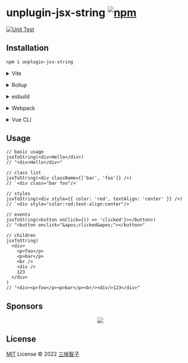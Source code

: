 # unplugin-jsx-string [![npm](https://img.shields.io/npm/v/unplugin-jsx-string.svg)](https://npmjs.com/package/unplugin-jsx-string)

[![Unit Test](https://github.com/sxzz/unplugin-jsx-string/actions/workflows/unit-test.yml/badge.svg)](https://github.com/sxzz/unplugin-jsx-string/actions/workflows/unit-test.yml)

## Installation

```bash
npm i unplugin-jsx-string
```

<details>
<summary>Vite</summary><br>

```ts
// vite.config.ts
import DefineOptions from 'unplugin-jsx-string/vite'
import Vue from '@vitejs/plugin-vue'

export default defineConfig({
  plugins: [Vue(), DefineOptions()],
})
```

<br></details>

<details>
<summary>Rollup</summary><br>

```ts
// rollup.config.js
import DefineOptions from 'unplugin-jsx-string/rollup'

export default {
  plugins: [DefineOptions()], // Must be before Vue plugin!
}
```

<br></details>

<details>
<summary>esbuild</summary><br>

```ts
// esbuild.config.js
import { build } from 'esbuild'

build({
  plugins: [
    require('unplugin-jsx-string/esbuild')(), // Must be before Vue plugin!
  ],
})
```

<br></details>

<details>
<summary>Webpack</summary><br>

```ts
// webpack.config.js
module.exports = {
  /* ... */
  plugins: [require('unplugin-jsx-string/webpack')()],
}
```

<br></details>

<details>
<summary>Vue CLI</summary><br>

```ts
// vue.config.js
module.exports = {
  configureWebpack: {
    plugins: [require('unplugin-jsx-string/webpack')()],
  },
}
```

<br></details>

## Usage

```tsx
// basic usage
jsxToString(<div>Hello</div>)
// "<div>Hello</div>"

// class list
jsxToString(<div className={['bar', 'foo']} />)
// `<div class="bar foo"/>`

// styles
jsxToString(<div style={{ color: 'red', textAlign: 'center' }} />)
// `<div style="color:red;text-align:center"/>`

// events
jsxToString(<button onClick={() => 'clicked'}></button>)
// "<button onclick="&apos;clicked&apos;"></button>"

// children
jsxToString(
  <div>
    <p>foo</p>
    <p>bar</p>
    <br />
    <div />
    123
  </div>
)
// "<div><p>foo</p><p>bar</p><br/><div/>123</div>"
```

## Sponsors

<p align="center">
  <a href="https://cdn.jsdelivr.net/gh/sxzz/sponsors/sponsors.svg">
    <img src='https://cdn.jsdelivr.net/gh/sxzz/sponsors/sponsors.svg'/>
  </a>
</p>

## License

[MIT](./LICENSE) License © 2022 [三咲智子](https://github.com/sxzz)
